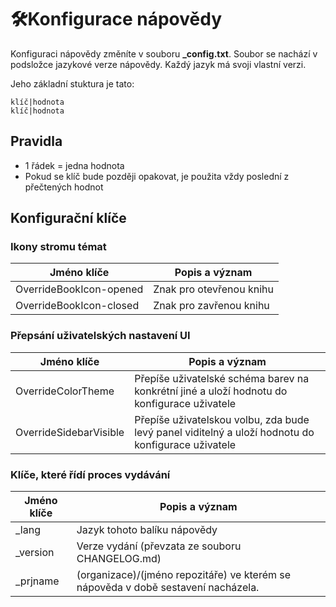 # 🛠️Konfigurace nápovědy

Konfiguraci nápovědy změníte v souboru **_config.txt**. Soubor se nachází v podsložce jazykové verze nápovědy. Každý jazyk má svoji vlastní verzi.

Jeho základní stuktura je tato:

```
klíč|hodnota
klíč|hodnota
```

## Pravidla

- 1 řádek = jedna hodnota
- Pokud se klíč bude později opakovat, je použita vždy poslední z přečtených hodnot

## Konfigurační klíče

### Ikony stromu témat

| Jméno klíče | Popis a význam |
|---|---|
| OverrideBookIcon-opened | Znak pro otevřenou knihu |
| OverrideBookIcon-closed | Znak pro zavřenou knihu |

### Přepsání uživatelských nastavení UI

| Jméno klíče | Popis a význam |
|---|---|
| OverrideColorTheme | Přepíše uživatelské schéma barev na konkrétní jiné a uloží hodnotu do konfigurace uživatele |
| OverrideSidebarVisible | Přepíše uživatelskou volbu, zda bude levý panel viditelný a uloží hodnotu do konfigurace uživatele |

### Klíče, které řídí proces vydávání
| Jméno klíče | Popis a význam |
|---|---|
| _lang | Jazyk tohoto balíku nápovědy |
| _version | Verze vydání (převzata ze souboru CHANGELOG.md) |
| _prjname | (organizace)/(jméno repozitáře) ve kterém se nápověda v době sestavení nacházela. |
